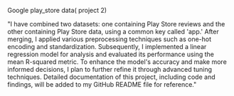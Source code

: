 Google play_store data( project 2)

"I have combined two datasets: one containing Play Store reviews and the other containing Play Store data, using a common key called 'app.' After merging, I applied various preprocessing techniques such as one-hot encoding and standardization. Subsequently, I implemented a linear regression model for analysis and evaluated its performance using the mean R-squared metric. To enhance the model's accuracy and make more informed decisions, I plan to further refine it through advanced tuning techniques. Detailed documentation of this project, including code and findings, will be added to my GitHub README file for reference."
